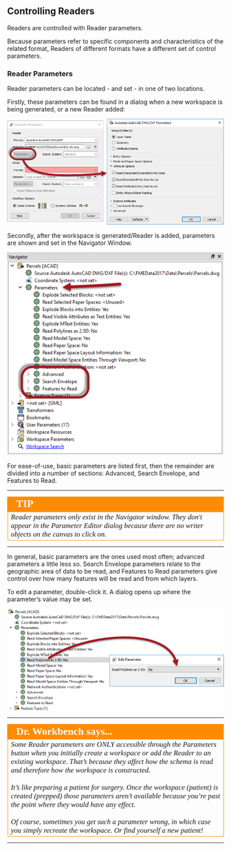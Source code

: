 ## Controlling Readers ##
Readers are controlled with Reader parameters.

Because parameters refer to specific components and characteristics of the related format, Readers of different formats have a different set of control parameters.


### Reader Parameters ###
Reader parameters can be located - and set - in one of two locations.

Firstly, these parameters can be found in a dialog when a new workspace is being generated, or a new Reader added:

![](./Images/Img4.015.ReaderParametersDialog.png)

Secondly, after the workspace is generated/Reader is added, parameters are shown and set in the Navigator Window.

![](./Images/Img4.016.ReaderParametersNavigator.png)

For ease-of-use, basic parameters are listed first, then the remainder are divided into a number of sections: Advanced, Search Envelope, and Features to Read.

---

<!--Tip Section--> 

<table style="border-spacing: 0px">
<tr>
<td style="vertical-align:middle;background-color:darkorange;border: 2px solid darkorange">
<i class="fa fa-info-circle fa-lg fa-pull-left fa-fw" style="color:white;padding-right: 12px;vertical-align:text-top"></i>
<span style="color:white;font-size:x-large;font-weight: bold;font-family:serif">TIP</span>
</td>
</tr>

<tr>
<td style="border: 1px solid darkorange">
<span style="font-family:serif; font-style:italic; font-size:larger">
Reader parameters only exist in the Navigator window. They don't appear in the Parameter Editor dialog because there are no writer objects on the canvas to click on.
</span>
</td>
</tr>
</table>

---

In general, basic parameters are the ones used most often; advanced parameters a little less so. Search Envelope parameters relate to the geographic area of data to be read, and Features to Read parameters give control over how many features will be read and from which layers.

To edit a parameter, double-click it. A dialog opens up where the parameter’s value may be set.

![](./Images/Img4.017.SettingReaderParameter.png)

---

<!--Person X Says Section-->

<table style="border-spacing: 0px">
<tr>
<td style="vertical-align:middle;background-color:darkorange;border: 2px solid darkorange">
<i class="fa fa-quote-left fa-lg fa-pull-left fa-fw" style="color:white;padding-right: 12px;vertical-align:text-top"></i>
<span style="color:white;font-size:x-large;font-weight: bold;font-family:serif">Dr. Workbench says...</span>
</td>
</tr>

<tr>
<td style="border: 1px solid darkorange">
<span style="font-family:serif; font-style:italic; font-size:larger">
Some Reader parameters are ONLY accessible through the Parameters button when you initially create a workspace or add the Reader to an existing workspace. That’s because they affect how the schema is read and therefore how the workspace is constructed.
<br><br>It’s like preparing a patient for surgery. Once the workspace (patient) is created (prepped) those parameters aren’t available because you’re past the point where they would have any effect.
<br><br>Of course, sometimes you get such a parameter wrong, in which case you simply recreate the workspace. Or find yourself a new patient!
</span>
</td>
</tr>
</table>

---





